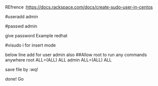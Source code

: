REfrence :https://docs.rackspace.com/docs/create-sudo-user-in-centos

#useradd admin

#passwd admin

give password Example redhat

#visudo
i for insert mode

below line add for user admin also
##Allow root to run any commands anywhere
root    ALL=(ALL)       ALL
admin   ALL=(ALL)       ALL

save file by :wq!

done! Go
